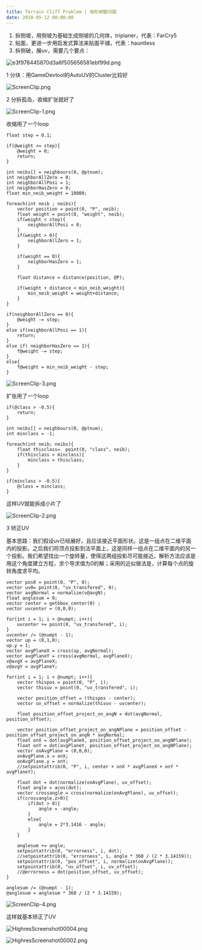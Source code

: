 ```yaml
---
title: Terrain Cliff Problem | 地形峭壁问题
date: 2018-05-12 00:00:00
---
```


1. 拆侧坡，用侧坡为基础生成侧坡的几何体，triplaner，代表：FarCry5
2. 贴面，更进一步用启发式算法来贴面平铺，代表：hauntless
3. 拆侧破，展uv，需要几个要点：

![e3f978445870d3a6f505656581ebf99d.png](/images/e3f978445870d3a6f505656581ebf99d.jpg)

1 分块：用GameDevtool的AutoUV的Cluster比较好

![ScreenClip.png](/images/ScreenClip.jpg)

2 分拆孤岛，收缩扩张就好了

![ScreenClip-1.png](/images/ScreenClip-1.jpg)

收缩用了一个loop

```
float step = 0.1;

if(@weight <= step){
    @weight = 0;
    return;
}

int neibs[] = neighbours(0, @ptnum);
int neighborAllZero = 0;
int neighborAllPosi = 1;
int neighborHasZero = 0;
float min_neib_weight = 10000;

foreach(int neib ; neibs){
    vector position = point(0, "P", neib);
    float weight = point(0, "weight", neib);
    if(weight < step){
        neighborAllPosi = 0;
    }
    if(weight > 0){
        neighborAllZero = 1;
    }

    if(weight == 0){
        neighborHasZero = 1;
    }

    float distance = distance(position, @P);

    if(weight + distance < min_neib_weight){
        min_neib_weight = weight+distance;
    }
}   

if(neighborAllZero == 0){
    @weight -= step;
}
else if(neighborAllPosi == 1){
    return;
}
else if( neighborHasZero == 1){
    f@weight -= step;
}
else{
    f@weight = min_neib_weight - step;
}
```

![ScreenClip-3.png](/images/ScreenClip-3.jpg)

扩张用了一个loop
```
if(@class > -0.5){
    return;
}

int neibs[] = neighbours(0, @ptnum);
int minclass = -1;

foreach(int neib; neibs){
    float thisclass=  point(0, "class", neib);
    if(thisclass > minclass){
        minclass = thisclass;
    }
}

if(minclass > -0.5){
    @class = minclass;
}
```

这样UV就能拆成小片了

![ScreenClip-2.png](/images/ScreenClip-2.jpg)

3 矫正UV

基本思路：我们假设uv已经展好，且应该接近平面形状。这是一组点在二维平面内的投影。之后我们将顶点投影到法平面上，这是同样一组点在二维平面内的另一个投影。我们希望找出一个旋转量，使得这两组投影尽可能接近。解析方法应该是用这个角度建立方程，求个导求值为0的解；采用的近似做法是，计算每个点的旋转角度求平均。

```
vector pos0 = point(0, "P", 0);
vector uv0= point(0, "uv_transfered", 0);
vector avgNormal = normalize(v@avgN);
float anglesum = 0;
vector center = getbbox_center(0) ;
vector uvcenter = (0,0,0);

for(int i = 1; i < @numpt; i++){
    uvcenter += point(0, "uv_transfered", i);
}
uvcenter /= (@numpt - 1);
vector up = (0,1,0);
up.y = 1;
vector avgPlaneX = cross(up, avgNormal);
vector avgPlaneY = cross(avgNormal, avgPlaneX);
v@avgX = avgPlaneX;
v@avgY = avgPlaneY;

for(int i = 1; i < @numpt; i++){
    vector thispos = point(0, "P", i);
    vector thisuv = point(0, "uv_transfered", i);
    
    vector position_offset = (thispos - center);
    vector uv_offset = normalize(thisuv - uvcenter);

    float position_offset_project_on_angN = dot(avgNormal, position_offset);

    vector position_offset_project_on_angNPlane = position_offset - position_offset_project_on_angN * avgNormal;
    float onX = dot(avgPlaneX, position_offset_project_on_angNPlane);
    float onY = dot(avgPlaneY, position_offset_project_on_angNPlane);
    vector onAvgPlane = (0,0,0);
    onAvgPlane.x = onX;
    onAvgPlane.y = onY;
    //setpointattrib(0, "P", i, center + onX * avgPlaneX + onY * avgPlaneY);

    float dot = dot(normalize(onAvgPlane), uv_offset);
    float angle = acos(dot);
    vector crossangle = cross(normalize(onAvgPlane), uv_offset);
    if(crossangle.z>0){
        if(dot > 0){
            angle = -angle;
        }
        else{
            angle = 2*3.1416 - angle;
        }
    }

    anglesum += angle;
    setpointattrib(0, "errorness", i, dot);
    //setpointattrib(0, "errorness", i, angle * 360 / (2 * 3.14159));
    setpointattrib(0, "pos_offset", i, normalize(onAvgPlane));
    setpointattrib(0, "uv_offset", i, uv_offset);
    //@errorness = dot(position_offset, uv_offset);
}

anglesum /= (@numpt - 1);
@anglesum = anglesum * 360 / (2 * 3.14159);
```

![ScreenClip-4.png](/images/ScreenClip-4.jpg)

这样就基本矫正了UV

![HighresScreenshot00004.png](/images/HighresScreenshot00004.jpg)

![HighresScreenshot00002.png](/images/HighresScreenshot00002.jpg)

